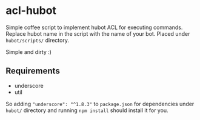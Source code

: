# acl-hubot

Simple coffee script to implement hubot ACL for executing commands. Replace hubot name in the script with the name of your bot.
Placed under `hubot/scripts/` directory.

Simple and dirty :)

## Requirements

* underscore
* util

So adding `"underscore": "^1.8.3"` to `package.json` for dependencies under `hubot/` directory and running `npm install` should install it for you.
